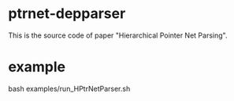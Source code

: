 # ptrnet-depparser
This is the source code of paper "Hierarchical Pointer Net Parsing".

# example
bash examples/run_HPtrNetParser.sh 





 

